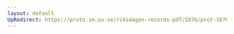 ```yaml
---
layout: default
UpRedirect: https://pruto.im.uu.se/riksdagen-records-pdf/1876/prot-1876--ak--017/prot-1876--ak--017_014.pdf
---
```

